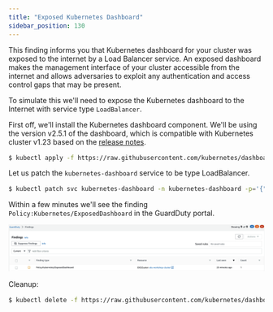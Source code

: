 ```yaml
---
title: "Exposed Kubernetes Dashboard"
sidebar_position: 130
---
```


This finding informs you that Kubernetes dashboard for your cluster was exposed to the internet by a Load Balancer service. An exposed dashboard makes the management interface of your cluster accessible from the internet and allows adversaries to exploit any authentication and access control gaps that may be present.

To simulate this we'll need to expose the Kubernetes dashboard to the Internet with service type `LoadBalancer`.

First off, we'll install the Kubernetes dashboard component. We'll be using the version v2.5.1 of the dashboard, which is compatible with Kubernetes cluster v1.23 based on the [release notes](https://github.com/kubernetes/dashboard/releases/tag/v2.5.1).


```bash
$ kubectl apply -f https://raw.githubusercontent.com/kubernetes/dashboard/v2.5.1/aio/deploy/recommended.yaml
```

Let us patch the `kubernetes-dashboard` service to be type LoadBalancer.

```bash
$ kubectl patch svc kubernetes-dashboard -n kubernetes-dashboard -p='{"spec": {"type": "LoadBalancer"}}'
```

Within a few minutes we'll see the finding `Policy:Kubernetes/ExposedDashboard` in the GuardDuty portal.

![](ExposedDashboard.png)

Cleanup:

```bash
$ kubectl delete -f https://raw.githubusercontent.com/kubernetes/dashboard/v2.5.1/aio/deploy/recommended.yaml
```
